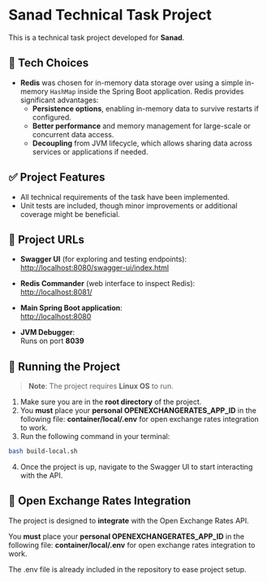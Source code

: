 # Sanad Technical Task Project

This is a technical task project developed for **Sanad**.

## 🧠 Tech Choices

- **Redis** was chosen for in-memory data storage over using a simple in-memory `HashMap` inside the Spring Boot application. Redis provides significant advantages:
    - **Persistence options**, enabling in-memory data to survive restarts if configured.
    - **Better performance** and memory management for large-scale or concurrent data access.
    - **Decoupling** from JVM lifecycle, which allows sharing data across services or applications if needed.

## ✅ Project Features

- All technical requirements of the task have been implemented.
- Unit tests are included, though minor improvements or additional coverage might be beneficial.

## 🔗 Project URLs

- **Swagger UI** (for exploring and testing endpoints):  
  [http://localhost:8080/swagger-ui/index.html](http://localhost:8080/swagger-ui/index.html)

- **Redis Commander** (web interface to inspect Redis):  
  [http://localhost:8081/](http://localhost:8081/)

- **Main Spring Boot application**:  
  [http://localhost:8080](http://localhost:8080)

- **JVM Debugger**:  
  Runs on port **8039**

## 🚀 Running the Project

> **Note**: The project requires **Linux OS** to run.

1. Make sure you are in the **root directory** of the project.
2. You **must** place your **personal OPENEXCHANGERATES_APP_ID** in the following file:
   **container/local/.env** for open exchange rates integration to work.
3. Run the following command in your terminal:

```bash
bash build-local.sh
```

4. Once the project is up, navigate to the Swagger UI to start interacting with the API.

## 🔐 Open Exchange Rates Integration
The project is designed to **integrate** with the Open Exchange Rates API.

You **must** place your **personal OPENEXCHANGERATES_APP_ID** in the following file:
**container/local/.env** for open exchange rates integration to work.

The .env file is already included in the repository to ease project setup.
